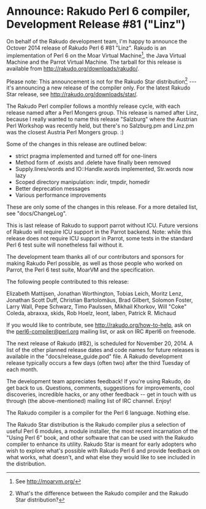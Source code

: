 # Announce: Rakudo Perl 6 compiler, Development Release #81 ("Linz")

On behalf of the Rakudo development team, I'm happy to announce the
Octover 2014 release of Rakudo Perl 6 #81 "Linz". Rakudo is an
implementation of Perl 6 on the Moar Virtual Machine[^1], the Java Virtual
Machine and the Parrot Virtual Machine. The tarball for this release
is available from <http://rakudo.org/downloads/rakudo/>.

Please note: This announcement is not for the Rakudo Star
distribution[^2] --- it's announcing a new release of the compiler
only. For the latest Rakudo Star release, see
<http://rakudo.org/downloads/star/>.

The Rakudo Perl compiler follows a monthly release cycle, with each
release named after a Perl Mongers group. This release is named after
Linz, because I really wanted to name this release "Salzburg" where the
Austrian Perl Workshop was recently held, but there's no Salzburg.pm and
Linz.pm was the closest Austria Perl Mongers group. :)

Some of the changes in this release are outlined below:

- strict pragma implemented and turned off for one-liners
- Method form of .exists and .delete have finally been removed
- Supply.lines/words and IO::Handle.words implemented, Str.words now lazy
- Scoped directory manipulation: indir, tmpdir, homedir
- Better deprecation messages
- Various performance improvements

These are only some of the changes in this release. For a more
detailed list, see "docs/ChangeLog".

This is last release of Rakudo to support parrot without ICU. Future
versions of Rakudo will require ICU support in the Parrot backend.
Note: while this release does not require ICU support in Parrot, some
tests in the standard Perl 6 test suite will nonetheless fail without it.

The development team thanks all of our contributors and sponsors for
making Rakudo Perl possible, as well as those people who worked on
Parrot, the Perl 6 test suite, MoarVM and the specification.

The following people contributed to this release:

Elizabeth Mattijsen, Jonathan Worthington, Tobias Leich, Moritz Lenz,
Jonathan Scott Duff, Christian Bartolomäus, Brad Gilbert, Solomon
Foster, Larry Wall, Pepe Schwarz, Timo Paulssen, Mikhail Khorkov,
Will "Coke" Coleda, abraxxa, skids, Rob Hoelz, leont, laben, Patrick
R. Michaud

If you would like to contribute, see <http://rakudo.org/how-to-help>,
ask on the <perl6-compiler@perl.org> mailing list, or ask on IRC
\#perl6 on freenode.

The next release of Rakudo (#82), is scheduled for November 20, 2014.
A list of the other planned release dates and code names for future
releases is available in the "docs/release_guide.pod" file. A Rakudo
development release typically occurs a few days (often two) after the
third Tuesday of each month.

The development team appreciates feedback! If you're using Rakudo, do
get back to us. Questions, comments, suggestions for improvements, cool
discoveries, incredible hacks, or any other feedback -- get in touch with
us through (the above-mentioned) mailing list of IRC channel. Enjoy!

[^1]: See <http://moarvm.org/>

[^2]: What's the difference between the Rakudo compiler and the Rakudo
Star distribution?

The Rakudo compiler is a compiler for the Perl 6 language.
Nothing else.

The Rakudo Star distribution is the Rakudo compiler plus a selection
of useful Perl 6 modules, a module installer, the most recent
incarnation of the "Using Perl 6" book, and other software that can
be used with the Rakudo compiler to enhance its utility.  Rakudo Star
is meant for early adopters who wish to explore what's possible with
Rakudo Perl 6 and provide feedback on what works, what doesn't, and
what else they would like to see included in the distribution.
